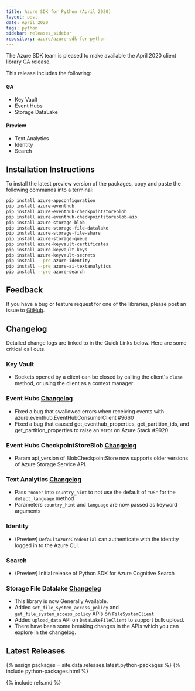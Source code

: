 ```yaml
---
title: Azure SDK for Python (April 2020)
layout: post
date: April 2020
tags: python
sidebar: releases_sidebar
repository: azure/azure-sdk-for-python
---
```


The Azure SDK team is pleased to make available the April 2020 client library GA release.

This release includes the following:

#### GA

- Key Vault
- Event Hubs
- Storage DataLake

#### Preview

- Text Analytics
- Identity
- Search


## Installation Instructions

To install the latest preview version of the packages, copy and paste the following commands into a terminal:

```bash
pip install azure-appconfiguration
pip install azure-eventhub
pip install azure-eventhub-checkpointstoreblob
pip install azure-eventhub-checkpointstoreblob-aio
pip install azure-storage-blob
pip install azure-storage-file-datalake
pip install azure-storage-file-share
pip install azure-storage-queue
pip install azure-keyvault-certificates
pip install azure-keyvault-keys
pip install azure-keyvault-secrets
pip install --pre azure-identity
pip install --pre azure-ai-textanalytics
pip install --pre azure-search
```

## Feedback

If you have a bug or feature request for one of the libraries, please post an issue to [GitHub](https://github.com/azure/azure-sdk-for-python/issues).

## Changelog

Detailed change logs are linked to in the Quick Links below. Here are some critical call outs.

### Key Vault

- Sockets opened by a client can be closed by calling the client's `close` method, or using the client as a context manager

### Event Hubs [Changelog](https://github.com/Azure/azure-sdk-for-python/blob/master/sdk/eventhub/azure-eventhub/CHANGELOG.md#501-2020-03-09)
- Fixed a bug that swallowed errors when receiving events with azure.eventhub.EventHubConsumerClient #9660
- Fixed a bug that caused get_eventhub_properties, get_partition_ids, and get_partition_properties to raise an error on Azure Stack #9920

### Event Hubs CheckpointStoreBlob [Changelog](https://github.com/Azure/azure-sdk-for-python/blob/master/sdk/eventhub/azure-eventhub-checkpointstoreblob/CHANGELOG.md#110-2020-03-09)

- Param api_version of BlobCheckpointStore now supports older versions of Azure Storage Service API.

### Text Analytics [Changelog](https://github.com/Azure/azure-sdk-for-python/blob/master/sdk/textanalytics/azure-ai-textanalytics/CHANGELOG.md#change-log-azure-ai-textanalytics)

- Pass `"none"` into `country_hint` to not use the default of `"US"` for the `detect_language` method
- Parameters `country_hint` and `language` are now passed as keyword arguments

### Identity
- (Preview) `DefaultAzureCredential` can authenticate with the identity logged in to the Azure CLI.

### Search
- (Preview) Initial release of Python SDK for Azure Cognitive Search

### Storage File Datalake [Changelog](https://github.com/Azure/azure-sdk-for-python/blob/master/sdk/storage/azure-storage-file-datalake/CHANGELOG.md)
- This library is now Generally Available.
- Added `set_file_system_access_policy` and `get_file_system_access_policy` APIs on `FileSystemClient`
- Added `upload_data` API on `DataLakeFileClient` to support bulk upload.
- There have been some breaking changes in the APIs which you can explore in the changelog.

## Latest Releases

{% assign packages = site.data.releases.latest.python-packages %}
{% include python-packages.html %}

{% include refs.md %}
